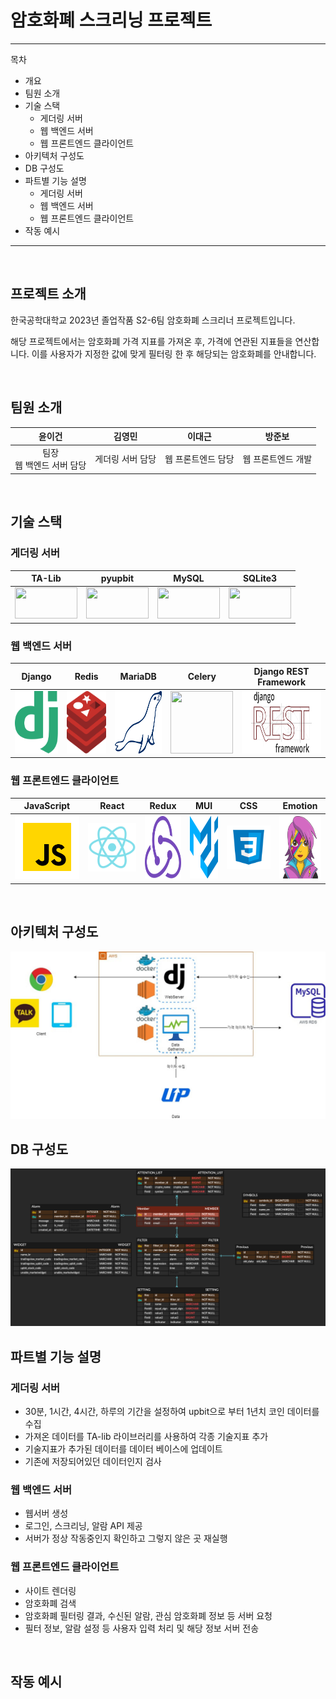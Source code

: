 # 암호화폐 스크리닝 프로젝트

---

목차

- 개요
- 팀원 소개
- 기술 스택
  - 게더링 서버
  - 웹 백엔드 서버
  - 웹 프론트엔드 클라이언트
- 아키텍처 구성도
- DB 구성도
- 파트별 기능 설명
  - 게더링 서버
  - 웹 백엔드 서버
  - 웹 프론트엔드 클라이언트
- 작동 예시

---

<br/>

## 프로젝트 소개

<p align="justify">
한국공학대학교 2023년 졸업작품 S2-6팀 암호화폐 스크리너 프로젝트입니다.

해당 프로젝트에서는 암호화폐 가격 지표를 가져온 후, 가격에 연관된 지표들을 연산합니다.
이를 사용자가 지정한 값에 맞게 필터링 한 후 해당되는 암호화폐를 안내합니다.

</p>

<br/>

## 팀원 소개

|             윤이건             |      김영민      |       이대근       |       방준보       |
| :----------------------------: | :--------------: | :----------------: | :----------------: |
| 팀장 <br/> 웹 백엔드 서버 담당 | 게더링 서버 담당 | 웹 프론트엔드 담당 | 웹 프론트엔드 개발 |

<br/>

## 기술 스택

### 게더링 서버

|                                                          TA-Lib                                                           |                                                          pyupbit                                                          |                                                           MySQL                                                           |                                                          SQLite3                                                          |
| :-----------------------------------------------------------------------------------------------------------------------: | :-----------------------------------------------------------------------------------------------------------------------: | :-----------------------------------------------------------------------------------------------------------------------: | :-----------------------------------------------------------------------------------------------------------------------: |
| <img src="https://github.com/kym9804/mini/assets/81072181/1d085efd-b235-456d-a6d9-29e1b07c4ccc" width="100" height="50"/> | <img src="https://github.com/kym9804/mini/assets/81072181/da6dcef1-1f50-4d6b-819c-e1902cf056ee" width="100" height="50"/> | <img src="https://github.com/kym9804/mini/assets/81072181/7630e677-8a52-4c50-bb99-a7e234e699aa" width="100" height="50"/> | <img src="https://github.com/kym9804/mini/assets/81072181/e9904dec-c6f1-475f-8a1c-2d6e7f9191a3" width="100" height="50"/> |

### 웹 백엔드 서버

|                            Django                            |                            Redis                            |                            MariaDB                            |  Celery   |                    Django REST Framework                     |
| :----------------------------------------------------------: | :---------------------------------------------------------: | :-----------------------------------------------------------: | :-------: | :----------------------------------------------------------: |
| <img src="/readme_assets/django.svg" width=100 height=100 /> | <img src="/readme_assets/redis.svg" width=100 height=100 /> | <img src="/readme_assets/mariadb.svg" width=100 height=100 /> | <img src="https://docs.celeryq.dev/en/stable/_static/celery_512.png" width=100 height=100 /> | <img src="/readme_assets/djrest.png" width=200 height=100 /> |

### 웹 프론트엔드 클라이언트

| JavaScript |  React   |                            Redux                            |                            MUI                            |  CSS   |                                                 Emotion                                                  |
| :--------: | :------: | :---------------------------------------------------------: | :-------------------------------------------------------: | :----: | :------------------------------------------------------------------------------------------------------: |
|   ![js]    | ![react] | <img src="/readme_assets/redux.svg" width=100 height=100 /> | <img src="/readme_assets/mui.svg" width=100 height=100 /> | ![css] | <img src="https://raw.githubusercontent.com/emotion-js/emotion/main/emotion.png" width=100 height=100 /> |

<br/>

## 아키텍처 구성도

![Arch_Diagram](/readme_assets/sys_arch.jpg)
<br/>

## DB 구성도

![DB_ER](/readme_assets/db_er.png)
<br/>

## 파트별 기능 설명

### 게더링 서버

- 30분, 1시간, 4시간, 하루의 기간을 설정하여 upbit으로 부터 1년치 코인 데이터를 수집
- 가져온 데이터를 TA-lib 라이브러리를 사용하여 각종 기술지표 추가
- 기술지표가 추가된 데이터를 데이터 베이스에 업데이트
- 기존에 저장되어있던 데이터인지 검사

### 웹 백엔드 서버

- 웹서버 생성
- 로그인, 스크리닝, 알람 API 제공
- 서버가 정상 작동중인지 확인하고 그렇지 않은 곳 재실행

### 웹 프론트엔드 클라이언트

- 사이트 렌더링
- 암호화폐 검색
- 암호화폐 필터링 결과, 수신된 알람, 관심 암호화폐 정보 등 서버 요청
- 필터 정보, 알람 설정 등 사용자 입력 처리 및 해당 정보 서버 전송

<br/>

## 작동 예시

<p align="justify">

</p>

<br>

<!-- Stack Icon Refernces -->

[js]: /readme_assets/javascript.svg
[react]: /readme_assets/react.svg
[css]: /readme_assets/css.svg
